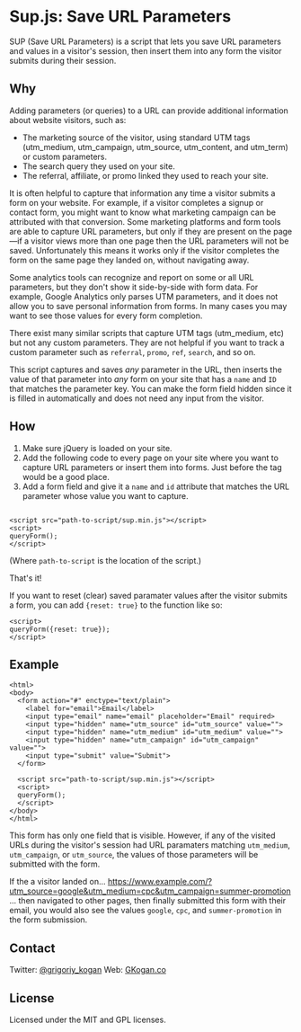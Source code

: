 # Sup.js: Save URL Parameters
SUP (Save URL Parameters) is a script that lets you save URL parameters and values in a visitor's session, then insert them into any form the visitor submits during their session.

## Why

Adding parameters (or queries) to a URL can provide additional information about website visitors, such as:

* The marketing source of the visitor, using standard UTM tags (utm_medium, utm_campaign, utm_source, utm_content, and utm_term) or custom parameters.
* The search query they used on your site.
* The referral, affiliate, or promo linked they used to reach your site.

It is often helpful to capture that information any time a visitor submits a form on your website. For example, if a visitor completes a signup or contact form, you might want to know what marketing campaign can be attributed with that conversion. Some marketing platforms and form tools are able to capture URL parameters, but only if they are present on the page&mdash;if a visitor views more than one page then the URL parameters will not be saved. Unfortunately this means it works only if the visitor completes the form on the same page they landed on, without navigating away.

Some analytics tools can recognize and report on some or all URL parameters, but they don't show it side-by-side with form data. For example, Google Analytics only parses UTM parameters, and it does not allow you to save personal information from forms. In many cases you may want to see those values for every form completion.

There exist many similar scripts that capture UTM tags (utm_medium, etc) but not any custom parameters. They are not helpful if you want to track a custom parameter such as `referral`, `promo`, `ref`, `search`, and so on.

This script captures and saves *any* parameter in the URL, then inserts the value of that parameter into *any* form on your site that has a `name` and `ID` that matches the parameter key. You can make the form field hidden since it is filled in automatically and does not need any input from the visitor.

## How

1. Make sure jQuery is loaded on your site.
2. Add the following code to every page on your site where you want to capture URL parameters or insert them into forms. Just before the </body> tag would be a good place.
3. Add a form field and give it a `name` and `id` attribute that matches the URL parameter whose value you want to capture.

```

<script src="path-to-script/sup.min.js"></script>
<script>
queryForm();
</script>

```

(Where `path-to-script` is the location of the script.)

That's it!

If you want to reset (clear) saved paramater values after the visitor submits a form, you can add `{reset: true}` to the function like so:

```
<script>
queryForm({reset: true});
</script>
```

## Example

```
<html>
<body>
  <form action="#" enctype="text/plain">
    <label for="email">Email</label>
    <input type="email" name="email" placeholder="Email" required>
    <input type="hidden" name="utm_source" id="utm_source" value="">
    <input type="hidden" name="utm_medium" id="utm_medium" value="">
    <input type="hidden" name="utm_campaign" id="utm_campaign" value="">
    <input type="submit" value="Submit">
  </form>

  <script src="path-to-script/sup.min.js"></script>
  <script>
  queryForm();
  </script>
</body>
</html>
```
This form has only one field that is visible. However, if any of the visited URLs during the visitor's session had URL paramaters matching `utm_medium`, `utm_campaign`, or `utm_source`, the values of those parameters will be submitted with the form.

If the a visitor landed on...
    https://www.example.com/?utm_source=google&utm_medium=cpc&utm_campaign=summer-promotion
... then navigated to other pages, then finally submitted this form with their email, you would also see the values `google`, `cpc`, and `summer-promotion` in the form submission.

## Contact
Twitter: [@grigoriy_kogan](https://twitter.com/grigoriy_kogan)
Web: [GKogan.co](http://www.gkogan.co)

## License
Licensed under the MIT and GPL licenses.
